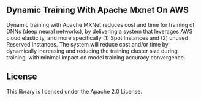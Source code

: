 ## Dynamic Training With Apache Mxnet On AWS

Dynamic training with Apache MXNet reduces cost and time for training of DNNs (deep neural networks), by delivering a system that leverages AWS cloud elasticity, and more specifically (1) Spot Instances and (2) unused Reserved Instances. The system will reduce cost and/or time by dynamically increasing and reducing the training cluster size during training, with minimal impact on model training accuracy convergence.

## License

This library is licensed under the Apache 2.0 License. 
